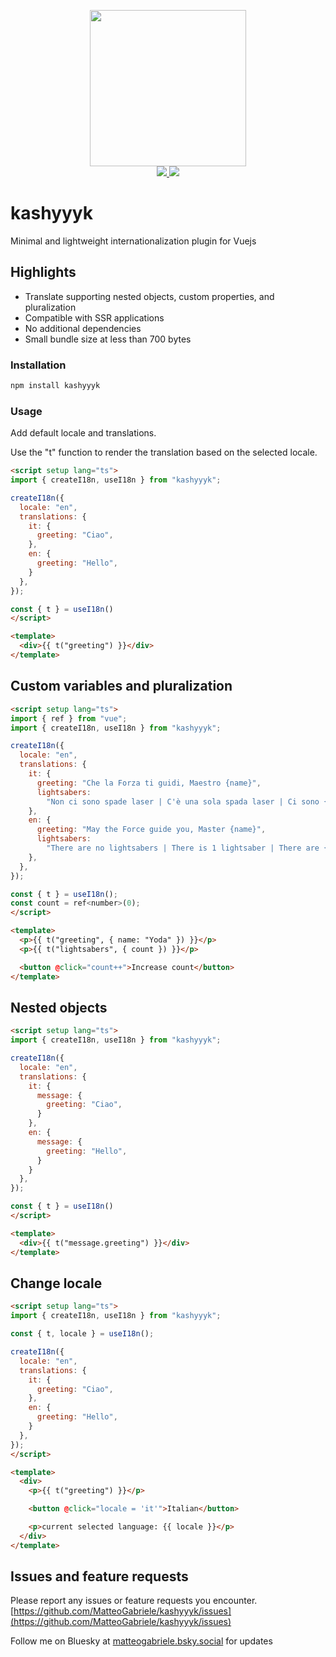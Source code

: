 <p align="center">
  <img src="https://i.imgur.com/RebkXfu.png" width="250" />
  <br>
  <a href="https://npm.im/kashyyyk">
    <img src="https://img.shields.io/npm/v/kashyyyk">
  </a>
  <a href="https://bundlephobia.com/result?p=kashyyyk">
    <img src="https://img.shields.io/bundlephobia/minzip/kashyyyk/latest">
  </a>
</p>

# kashyyyk
Minimal and lightweight internationalization plugin for Vuejs

## Highlights
- Translate supporting nested objects, custom properties, and pluralization
- Compatible with SSR applications
- No additional dependencies
- Small bundle size at less than 700 bytes

### Installation

```sh
npm install kashyyyk
```

### Usage
Add default locale and translations.

Use the "t" function to render the translation based on the selected locale.
```html
<script setup lang="ts">
import { createI18n, useI18n } from "kashyyyk";

createI18n({
  locale: "en",
  translations: {
    it: {
      greeting: "Ciao",
    },
    en: {
      greeting: "Hello",
    }
  },
});

const { t } = useI18n()
</script>

<template>
  <div>{{ t("greeting") }}</div>
</template>
```

## Custom variables and pluralization
```html
<script setup lang="ts">
import { ref } from "vue";
import { createI18n, useI18n } from "kashyyyk";

createI18n({
  locale: "en",
  translations: {
    it: {
      greeting: "Che la Forza ti guidi, Maestro {name}",
      lightsabers:
        "Non ci sono spade laser | C'è una sola spada laser | Ci sono {count} spade laser",
    },
    en: {
      greeting: "May the Force guide you, Master {name}",
      lightsabers:
        "There are no lightsabers | There is 1 lightsaber | There are {count} lightsabers",
    },
  },
});

const { t } = useI18n();
const count = ref<number>(0);
</script>

<template>
  <p>{{ t("greeting", { name: "Yoda" }) }}</p>
  <p>{{ t("lightsabers", { count }) }}</p>

  <button @click="count++">Increase count</button>
</template>

```

## Nested objects

```html
<script setup lang="ts">
import { createI18n, useI18n } from "kashyyyk";

createI18n({
  locale: "en",
  translations: {
    it: {
      message: {
        greeting: "Ciao",
      }
    },
    en: {
      message: {
        greeting: "Hello",
      }
    }
  },
});

const { t } = useI18n()
</script>

<template>
  <div>{{ t("message.greeting") }}</div>
</template>
```

## Change locale
```html
<script setup lang="ts">
import { createI18n, useI18n } from "kashyyyk";

const { t, locale } = useI18n();

createI18n({
  locale: "en",
  translations: {
    it: {
      greeting: "Ciao",
    },
    en: {
      greeting: "Hello",
    }
  },
});
</script>

<template>
  <div>
    <p>{{ t("greeting") }}</p>

    <button @click="locale = 'it'">Italian</button>

    <p>current selected language: {{ locale }}</p>
  </div>
</template>
```

## Issues and feature requests

Please report any issues or feature requests you encounter. [https://github.com/MatteoGabriele/kashyyyk/issues](https://github.com/MatteoGabriele/kashyyyk/issues)

Follow me on Bluesky at [matteogabriele.bsky.social](https://bsky.app/profile/matteogabriele.bsky.social) for updates
